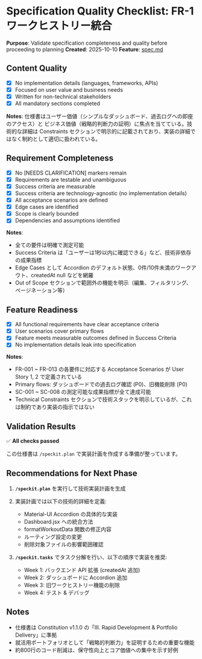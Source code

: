 # Specification Quality Checklist: FR-1 ワークヒストリー統合

**Purpose**: Validate specification completeness and quality before proceeding to planning
**Created**: 2025-10-10
**Feature**: [spec.md](../spec.md)

## Content Quality

- [x] No implementation details (languages, frameworks, APIs)
- [x] Focused on user value and business needs
- [x] Written for non-technical stakeholders
- [x] All mandatory sections completed

**Notes**: 仕様書はユーザー価値（シンプルなダッシュボード、過去ログへの即座のアクセス）と ビジネス価値（戦略的判断力の証明）に焦点を当てている。技術的な詳細は Constraints セクションで明示的に記載されており、実装の詳細ではなく制約として適切に扱われている。

## Requirement Completeness

- [x] No [NEEDS CLARIFICATION] markers remain
- [x] Requirements are testable and unambiguous
- [x] Success criteria are measurable
- [x] Success criteria are technology-agnostic (no implementation details)
- [x] All acceptance scenarios are defined
- [x] Edge cases are identified
- [x] Scope is clearly bounded
- [x] Dependencies and assumptions identified

**Notes**:
- 全ての要件は明確で測定可能
- Success Criteria は「ユーザーは1秒以内に確認できる」など、技術非依存の成果指標
- Edge Cases として Accordion のデフォルト状態、0件/10件未満のワークアウト、createdAt null などを網羅
- Out of Scope セクションで範囲外の機能を明示（編集、フィルタリング、ページネーション等）

## Feature Readiness

- [x] All functional requirements have clear acceptance criteria
- [x] User scenarios cover primary flows
- [x] Feature meets measurable outcomes defined in Success Criteria
- [x] No implementation details leak into specification

**Notes**:
- FR-001 ~ FR-013 の各要件に対応する Acceptance Scenarios が User Story 1, 2 で定義されている
- Primary flows: ダッシュボードでの過去ログ確認 (P0)、旧機能削除 (P0)
- SC-001 ~ SC-008 の測定可能な成果指標が全て達成可能
- Technical Constraints セクションで技術スタックを明示しているが、これは制約であり実装の指示ではない

## Validation Results

✅ **All checks passed**

この仕様書は `/speckit.plan` で実装計画を作成する準備が整っています。

## Recommendations for Next Phase

1. **`/speckit.plan`** を実行して技術実装計画を生成
2. 実装計画では以下の技術的詳細を定義:
   - Material-UI Accordion の具体的な実装
   - Dashboard.jsx への統合方法
   - formatWorkoutData 関数の修正内容
   - ルーティング設定の変更
   - 削除対象ファイルの影響範囲確認

3. **`/speckit.tasks`** でタスク分解を行い、以下の順序で実装を推奨:
   - Week 1: バックエンド API 拡張 (createdAt 追加)
   - Week 2: ダッシュボードに Accordion 追加
   - Week 3: 旧ワークヒストリー機能の削除
   - Week 4: テスト & デバッグ

## Notes

- 仕様書は Constitution v1.1.0 の「III. Rapid Development & Portfolio Delivery」に準拠
- 就活用ポートフォリオとして「戦略的判断力」を証明するための重要な機能
- 約800行のコード削減は、保守性向上とコア価値への集中を示す好例
